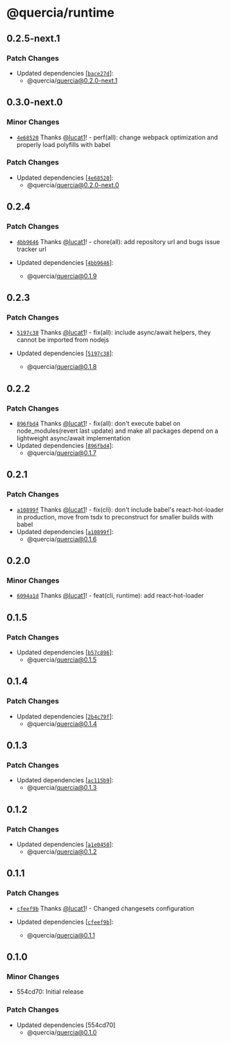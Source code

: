 # @quercia/runtime

## 0.2.5-next.1

### Patch Changes

- Updated dependencies
  [[`bace27d`](https://github.com/lucat1/quercia/commit/bace27d416923dcb7b91cc6a8aa760f363361af1)]:
  - @quercia/quercia@0.2.0-next.1

## 0.3.0-next.0

### Minor Changes

- [`4e68520`](https://github.com/lucat1/quercia/commit/4e68520cb1d420178bcac3f2b24d44d391fb0409)
  Thanks [@lucat1](https://github.com/lucat1)! - perf(all): change webpack
  optimization and properly load polyfills with babel

### Patch Changes

- Updated dependencies
  [[`4e68520`](https://github.com/lucat1/quercia/commit/4e68520cb1d420178bcac3f2b24d44d391fb0409)]:
  - @quercia/quercia@0.2.0-next.0

## 0.2.4

### Patch Changes

- [`4bb9646`](https://github.com/lucat1/quercia/commit/4bb96465a9eab74e59171978443e12ca03c3b93e)
  Thanks [@lucat1](https://github.com/lucat1)! - chore(all): add repository url
  and bugs issue tracker url

- Updated dependencies
  [[`4bb9646`](https://github.com/lucat1/quercia/commit/4bb96465a9eab74e59171978443e12ca03c3b93e)]:
  - @quercia/quercia@0.1.9

## 0.2.3

### Patch Changes

- [`5197c38`](https://github.com/lucat1/quercia/commit/5197c385af11ab65de8b08400144468fd7c96f0e)
  Thanks [@lucat1](https://github.com/lucat1)! - fix(all): include async/await
  helpers, they cannot be imported from nodejs

- Updated dependencies
  [[`5197c38`](https://github.com/lucat1/quercia/commit/5197c385af11ab65de8b08400144468fd7c96f0e)]:
  - @quercia/quercia@0.1.8

## 0.2.2

### Patch Changes

- [`896fbd4`](https://github.com/lucat1/quercia/commit/896fbd4744387f555a45b289df25f7c486177698)
  Thanks [@lucat1](https://github.com/lucat1)! - fix(all): don't execute babel
  on node_modules(revert last update) and make all packages depend on a
  lightweight async/await implementation
- Updated dependencies
  [[`896fbd4`](https://github.com/lucat1/quercia/commit/896fbd4744387f555a45b289df25f7c486177698)]:
  - @quercia/quercia@0.1.7

## 0.2.1

### Patch Changes

- [`a10899f`](https://github.com/lucat1/quercia/commit/a10899fd2b9446e1ad258d9543ddfd916f8edc12)
  Thanks [@lucat1](https://github.com/lucat1)! - fix(cli): don't include babel's
  react-hot-loader in production, move from tsdx to preconstruct for smaller
  builds with babel
- Updated dependencies
  [[`a10899f`](https://github.com/lucat1/quercia/commit/a10899fd2b9446e1ad258d9543ddfd916f8edc12)]:
  - @quercia/quercia@0.1.6

## 0.2.0

### Minor Changes

- [`6094a1d`](https://github.com/lucat1/quercia/commit/6094a1d7132052578bde5143c1c68c4a11cf5f2c)
  Thanks [@lucat1](https://github.com/lucat1)! - feat(cli, runtime): add
  react-hot-loader

## 0.1.5

### Patch Changes

- Updated dependencies
  [[`b57c896`](https://github.com/lucat1/quercia/commit/b57c8962703439a8563c9a0a2676382604a289cd)]:
  - @quercia/quercia@0.1.5

## 0.1.4

### Patch Changes

- Updated dependencies
  [[`2b4c79f`](https://github.com/lucat1/quercia/commit/2b4c79f7b66d026cbf93ababc70fc96bcc02d56c)]:
  - @quercia/quercia@0.1.4

## 0.1.3

### Patch Changes

- Updated dependencies
  [[`ac115b9`](https://github.com/lucat1/quercia/commit/ac115b9069d08fbe258b043ae42d568470a4a294)]:
  - @quercia/quercia@0.1.3

## 0.1.2

### Patch Changes

- Updated dependencies
  [[`a1e0450`](https://github.com/lucat1/quercia/commit/a1e0450ac78ab15a829278b8e87d383546417938)]:
  - @quercia/quercia@0.1.2

## 0.1.1

### Patch Changes

- [`cfeef9b`](https://github.com/lucat1/quercia/commit/cfeef9b5c1af180a250e76653a5efb6562f4dbda)
  Thanks [@lucat1](https://github.com/lucat1)! - Changed changesets
  configuration

- Updated dependencies
  [[`cfeef9b`](https://github.com/lucat1/quercia/commit/cfeef9b5c1af180a250e76653a5efb6562f4dbda)]:
  - @quercia/quercia@0.1.1

## 0.1.0

### Minor Changes

- 554cd70: Initial release

### Patch Changes

- Updated dependencies [554cd70]
  - @quercia/quercia@0.1.0
